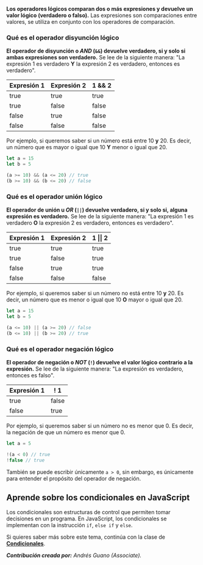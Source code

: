 **Los operadores lógicos comparan dos o más expresiones y devuelve un valor lógico (verdadero o falso).** Las expresiones son comparaciones entre valores, se utiliza en conjunto con los operadores de comparación.

### Qué es el operador disyunción lógico
**El operador de disyunción o *AND* (`&&`) devuelve verdadero, si y solo si ambas expresiones son verdadero.** Se lee de la siguiente manera: "La expresión 1 es verdadero **Y** la expresión 2 es verdadero, entonces es verdadero".

| **Expresión 1** | **Expresión 2** | **1 && 2** |
| --- | --- | --- |
| true | true | true |
| true | false | false |
| false | true | false |
| false | false | false |

Por ejemplo, si queremos saber si un número está entre 10 **y** 20. Es decir, un número que es mayor o igual que 10 **Y** menor o igual que 20.

```js
let a = 15
let b = 5

(a >= 10) && (a <= 20) // true
(b >= 10) && (b <= 20) // false
```

### Qué es el operador unión lógico
**El operador de unión u *OR* (`||`) devuelve verdadero, si y solo si, alguna expresión es verdadero.** Se lee de la siguiente manera: "La expresión 1 es verdadero **O** la expresión 2 es verdadero, entonces es verdadero".

| **Expresión 1** | **Expresión 2** | **1 \|\| 2** |
| --- | --- | --- |
| true | true | true |
| true | false | true |
| false | true | true |
| false | false | false |

Por ejemplo, si queremos saber si un número no está entre 10 **y** 20. Es decir, un número que es menor o igual que 10 **O** mayor o igual que 20.

```js
let a = 15
let b = 5

(a <= 10) || (a >= 20) // false
(b <= 10) || (b >= 20) // true
```

### Qué es el operador negación lógico
**El operador de negación o *NOT* (`!`) devuelve el valor lógico contrario a la expresión.** Se lee de la siguiente manera: "La expresión es verdadero, entonces es falso".

| **Expresión 1** |  **! 1** |
| --- | --- |
| true |  false |
| false |  true |

Por ejemplo, si queremos saber si un número no es menor que 0. Es decir, la negación de que un número es menor que 0.

```js
let a = 5

!(a < 0) // true
!false // true
```
También se puede escribir únicamente `a > 0`, sin embargo, es únicamente para entender el propósito del operador de negación.



## Aprende sobre los condicionales en JavaScript

Los condicionales son estructuras de control que permiten tomar decisiones en un programa. En JavaScript, los condicionales se implementan con la instrucción `if`, `else if` y `else`.

Si quieres saber más sobre este tema, continúa con la clase de **[Condicionales](https://platzi.com/clases/10266-javascript/70341-ejecucion-condicional-if/)**.

***Contribución creada por:** Andrés Guano (Associate).*
